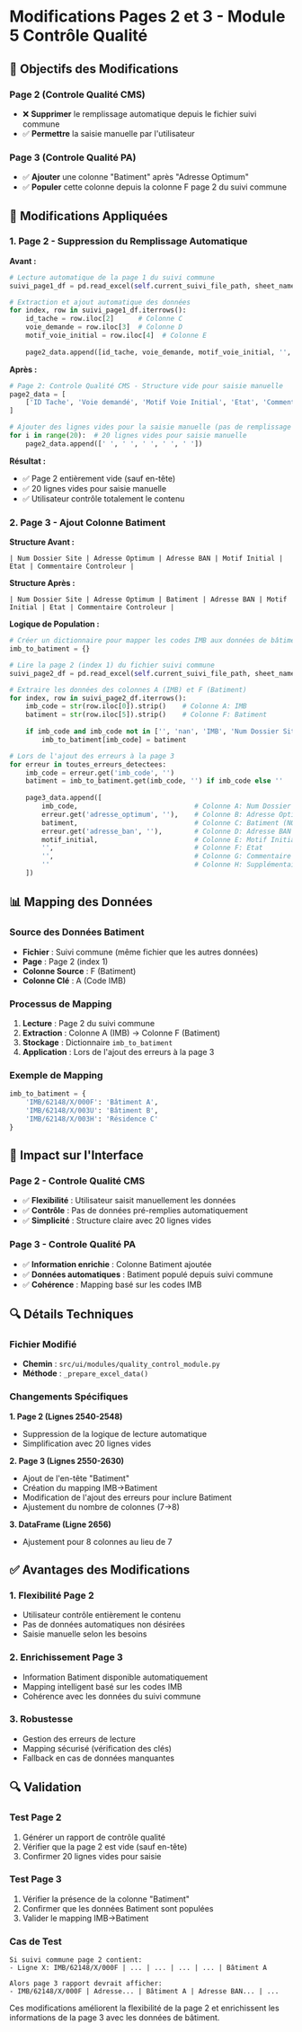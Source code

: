 # Modifications Pages 2 et 3 - Module 5 Contrôle Qualité

## 🎯 Objectifs des Modifications

### **Page 2 (Controle Qualité CMS)**
- ❌ **Supprimer** le remplissage automatique depuis le fichier suivi commune
- ✅ **Permettre** la saisie manuelle par l'utilisateur

### **Page 3 (Controle Qualité PA)**
- ✅ **Ajouter** une colonne "Batiment" après "Adresse Optimum"
- ✅ **Populer** cette colonne depuis la colonne F page 2 du suivi commune

## 🔧 Modifications Appliquées

### **1. Page 2 - Suppression du Remplissage Automatique**

**Avant :**
```python
# Lecture automatique de la page 1 du suivi commune
suivi_page1_df = pd.read_excel(self.current_suivi_file_path, sheet_name=0, date_format=None)

# Extraction et ajout automatique des données
for index, row in suivi_page1_df.iterrows():
    id_tache = row.iloc[2]      # Colonne C
    voie_demande = row.iloc[3]  # Colonne D  
    motif_voie_initial = row.iloc[4]  # Colonne E
    
    page2_data.append([id_tache, voie_demande, motif_voie_initial, '', ''])
```

**Après :**
```python
# Page 2: Controle Qualité CMS - Structure vide pour saisie manuelle
page2_data = [
    ['ID Tache', 'Voie demandé', 'Motif Voie Initial', 'Etat', 'Commentaire Controleur']
]

# Ajouter des lignes vides pour la saisie manuelle (pas de remplissage automatique)
for i in range(20):  # 20 lignes vides pour saisie manuelle
    page2_data.append([' ', ' ', ' ', ' ', ' '])
```

**Résultat :**
- ✅ Page 2 entièrement vide (sauf en-tête)
- ✅ 20 lignes vides pour saisie manuelle
- ✅ Utilisateur contrôle totalement le contenu

### **2. Page 3 - Ajout Colonne Batiment**

**Structure Avant :**
```
| Num Dossier Site | Adresse Optimum | Adresse BAN | Motif Initial | Etat | Commentaire Controleur |
```

**Structure Après :**
```
| Num Dossier Site | Adresse Optimum | Batiment | Adresse BAN | Motif Initial | Etat | Commentaire Controleur |
```

**Logique de Population :**
```python
# Créer un dictionnaire pour mapper les codes IMB aux données de bâtiment
imb_to_batiment = {}

# Lire la page 2 (index 1) du fichier suivi commune
suivi_page2_df = pd.read_excel(self.current_suivi_file_path, sheet_name=1, date_format=None)

# Extraire les données des colonnes A (IMB) et F (Batiment)
for index, row in suivi_page2_df.iterrows():
    imb_code = str(row.iloc[0]).strip()    # Colonne A: IMB
    batiment = str(row.iloc[5]).strip()    # Colonne F: Batiment
    
    if imb_code and imb_code not in ['', 'nan', 'IMB', 'Num Dossier Site']:
        imb_to_batiment[imb_code] = batiment

# Lors de l'ajout des erreurs à la page 3
for erreur in toutes_erreurs_detectees:
    imb_code = erreur.get('imb_code', '')
    batiment = imb_to_batiment.get(imb_code, '') if imb_code else ''
    
    page3_data.append([
        imb_code,                             # Colonne A: Num Dossier Site
        erreur.get('adresse_optimum', ''),    # Colonne B: Adresse Optimum
        batiment,                             # Colonne C: Batiment (NOUVEAU)
        erreur.get('adresse_ban', ''),        # Colonne D: Adresse BAN
        motif_initial,                        # Colonne E: Motif Initial
        '',                                   # Colonne F: Etat
        '',                                   # Colonne G: Commentaire Controleur
        ''                                    # Colonne H: Supplémentaire
    ])
```

## 📊 Mapping des Données

### **Source des Données Batiment**
- **Fichier** : Suivi commune (même fichier que les autres données)
- **Page** : Page 2 (index 1)
- **Colonne Source** : F (Batiment)
- **Colonne Clé** : A (Code IMB)

### **Processus de Mapping**
1. **Lecture** : Page 2 du suivi commune
2. **Extraction** : Colonne A (IMB) → Colonne F (Batiment)
3. **Stockage** : Dictionnaire `imb_to_batiment`
4. **Application** : Lors de l'ajout des erreurs à la page 3

### **Exemple de Mapping**
```python
imb_to_batiment = {
    'IMB/62148/X/000F': 'Bâtiment A',
    'IMB/62148/X/003U': 'Bâtiment B',
    'IMB/62148/X/003H': 'Résidence C'
}
```

## 🎨 Impact sur l'Interface

### **Page 2 - Controle Qualité CMS**
- ✅ **Flexibilité** : Utilisateur saisit manuellement les données
- ✅ **Contrôle** : Pas de données pré-remplies automatiquement
- ✅ **Simplicité** : Structure claire avec 20 lignes vides

### **Page 3 - Controle Qualité PA**
- ✅ **Information enrichie** : Colonne Batiment ajoutée
- ✅ **Données automatiques** : Batiment populé depuis suivi commune
- ✅ **Cohérence** : Mapping basé sur les codes IMB

## 🔍 Détails Techniques

### **Fichier Modifié**
- **Chemin** : `src/ui/modules/quality_control_module.py`
- **Méthode** : `_prepare_excel_data()`

### **Changements Spécifiques**

**1. Page 2 (Lignes 2540-2548)**
- Suppression de la logique de lecture automatique
- Simplification avec 20 lignes vides

**2. Page 3 (Lignes 2550-2630)**
- Ajout de l'en-tête "Batiment" 
- Création du mapping IMB→Batiment
- Modification de l'ajout des erreurs pour inclure Batiment
- Ajustement du nombre de colonnes (7→8)

**3. DataFrame (Ligne 2656)**
- Ajustement pour 8 colonnes au lieu de 7

## ✅ Avantages des Modifications

### **1. Flexibilité Page 2**
- Utilisateur contrôle entièrement le contenu
- Pas de données automatiques non désirées
- Saisie manuelle selon les besoins

### **2. Enrichissement Page 3**
- Information Batiment disponible automatiquement
- Mapping intelligent basé sur les codes IMB
- Cohérence avec les données du suivi commune

### **3. Robustesse**
- Gestion des erreurs de lecture
- Mapping sécurisé (vérification des clés)
- Fallback en cas de données manquantes

## 🔍 Validation

### **Test Page 2**
1. Générer un rapport de contrôle qualité
2. Vérifier que la page 2 est vide (sauf en-tête)
3. Confirmer 20 lignes vides pour saisie

### **Test Page 3**
1. Vérifier la présence de la colonne "Batiment"
2. Confirmer que les données Batiment sont populées
3. Valider le mapping IMB→Batiment

### **Cas de Test**
```
Si suivi commune page 2 contient:
- Ligne X: IMB/62148/X/000F | ... | ... | ... | ... | Bâtiment A

Alors page 3 rapport devrait afficher:
- IMB/62148/X/000F | Adresse... | Bâtiment A | Adresse BAN... | ...
```

Ces modifications améliorent la flexibilité de la page 2 et enrichissent les informations de la page 3 avec les données de bâtiment.
